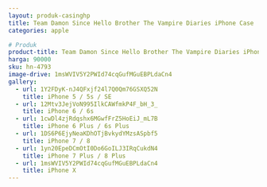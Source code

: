 ```yaml
---
layout: produk-casinghp
title: Team Damon Since Hello Brother The Vampire Diaries iPhone Case
categories: apple

# Produk
product-title: Team Damon Since Hello Brother The Vampire Diaries iPhone Case
harga: 90000
sku: hn-4793
image-drive: 1msWVIV5Y2PWId74cqGufMGuEBPLdaCn4
gallery:
  - url: 1Y2FDyK-nJ4QFxjf24l7Q0Qm76GSXQ52N
    title: iPhone 5 / 5s / SE
  - url: 12Mtv3JejVoN995IlkCAWfmkP4F_bH_3_
    title: iPhone 6 / 6s
  - url: 1cwDl4zjRdqshx6MGwfFrZ5HoEiJ_mL7B
    title: iPhone 6 Plus / 6s Plus
  - url: 1DS6P6EjyNeaKDhOTjBvkydYMzsASpbf5
    title: iPhone 7 / 8
  - url: 1yn20EpeDCmOtI0Do6GoILJ3IRqCukdN4
    title: iPhone 7 Plus / 8 Plus
  - url: 1msWVIV5Y2PWId74cqGufMGuEBPLdaCn4
    title: iPhone X
---
```

